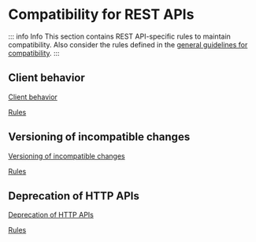 # Compatibility for REST APIs

::: info Info
This section contains REST API-specific rules to maintain compatibility.
Also consider the rules defined in the [general guidelines for compatibility](/guidelines/general-guidelines/compatibility).
:::

## Client behavior

[<!--INCLUDE-->Client behavior](./client-behavior/client-behavior.md)

[<!--RULES-->Rules](./client-behavior/rules)

## Versioning of incompatible changes

[<!--INCLUDE-->Versioning of incompatible changes](./versioning-of-incompatible-changes/versioning-of-incompatible-changes.md)

[<!--RULES-->Rules](./versioning-of-incompatible-changes/rules)

## Deprecation of HTTP APIs

[<!--INCLUDE-->Deprecation of HTTP APIs](./deprecation-of-http-apis/deprecation-of-http-apis.md)

[<!--RULES-->Rules](./deprecation-of-http-apis/rules)
